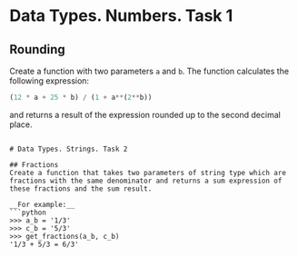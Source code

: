 # Data Types. Numbers. Task 1

## Rounding

Create a function with two parameters `a` and `b`. The function calculates the following expression:

```python
(12 * a + 25 * b) / (1 + a**(2**b))
```

and returns a result of the expression rounded up to the second decimal place.

````

# Data Types. Strings. Task 2

## Fractions
Create a function that takes two parameters of string type which are fractions with the same denominator and returns a sum expression of these fractions and the sum result.

__For example:__
```python
>>> a_b = '1/3'
>>> c_b = '5/3'
>>> get_fractions(a_b, c_b)
'1/3 + 5/3 = 6/3'
````
